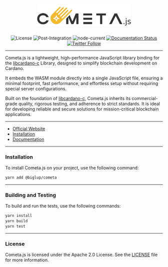 <div align="center">
  <a href="" target="_blank">
    <img align="center" width="300" src="assets/cometa_js.png">
  </a>
</div>

<br>

<div align="center">

![License](https://img.shields.io/badge/license-Apache%202.0-blue.svg)
![Post-Integration](https://github.com/Biglup/cometa.js/actions/workflows/unit-test.yml/badge.svg)
![node-current](https://img.shields.io/node/v/@biglup/cometa)
[![Documentation Status](https://app.readthedocs.org/projects/cometajs/badge/?version=latest)](https://cometajs.readthedocs.io/en/latest/?badge=latest)
[![Twitter Follow](https://img.shields.io/twitter/follow/BiglupLabs?style=social)](https://x.com/BiglupLabs)

</div>

<hr>

Cometa.js is a lightweight, high-performance JavaScript library binding for the [libcardano-c](https://github.com/Biglup/cardano-c) Library, designed to simplify blockchain development on Cardano.

It embeds the WASM module directly into a single JavaScript file, ensuring a minimal footprint, fast performance, and effortless setup without requiring special server configurations.

Built on the foundation of [libcardano-c](https://github.com/Biglup/cardano-c), Cometa.js inherits its commercial-grade quality, rigorous testing, and adherence to strict standards. It is ideal for developing reliable and secure solutions for mission-critical blockchain applications.
<hr>

- [Official Website](https://cometa.dev/)
- [Installation](#installation)
- [Documentation](https://cometajs.readthedocs.io/en/latest/?badge=latest)

<hr>

### **Installation**

To install Cometa.js on your project, use the following command:

```bash
yarn add @biglup/cometa
```

<hr>

### **Building and Testing**

To build and run the tests, use the following commands:

```bash
yarn install
yarn build
yarn test
```

<hr>

### **License**

Cometa.js is licensed under the Apache 2.0 License. See the [LICENSE](LICENSE) file for more information.
